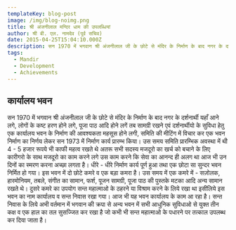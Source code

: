 ```yaml
---
templateKey: blog-post
image: /img/blog-noimg.png
title: श्री अंजनीलाल मन्दिर धाम की उपलब्धियां
author: श्री बी. एल. नामदेव (पूर्व सचिव)
date: 2015-04-25T15:04:10.000Z
description: सन 1970 में भगवान श्री अंजनीलाल जी के छोटे से मंदिर के निर्माण के बाद नगर के दर्शनार्थी यहाँ आने लगे, लोगों के कष्ट हरण होने लगे, पूजा पाठ आदि होने लगें तब सामग्री रखने एवं दर्शनार्थीयो के सुविधा हेतु एक कार्यालय भवन के निर्माण की आवश्यकता महसूस होने लगी, समिति की मीटिंग में विचार कर एक भवन निर्माण का निर्णय लेकर सन 1973 में निर्माण कार्य प्रारम्भ किया...
tags:
  - Mandir
  - Development
  - Achievements
---
```


## कार्यालय भवन

सन 1970 में भगवान श्री अंजनीलाल जी के छोटे से मंदिर के निर्माण के बाद नगर के दर्शनार्थी यहाँ आने लगे, लोगों के कष्ट हरण होने लगे, पूजा पाठ आदि होने लगें तब सामग्री रखने एवं दर्शनार्थीयो के सुविधा हेतु एक कार्यालय भवन के निर्माण की आवश्यकता महसूस होने लगी, समिति की मीटिंग में विचार कर एक भवन निर्माण का निर्णय लेकर सन 1973 में निर्माण कार्य प्रारम्भ किया। उस समय समिति प्रारम्भिक अवस्था में थी 4 - 5 हजार रूपये भी काफी महत्व रखते थे अतरू सभी सदस्य मजदूरो का खर्च को बचाने के लिए कारीगरो के साथ मजदूरो का काम करने लगे उस काम करने कि सेवा का आनन्द ही अलग था आज भी उन दिनों का स्मरण करना अच्छा लगता है। धीरे - धीरे निर्माण कार्य पूर्ण हुआ तथा एक छोटा सा सुन्दर भवन निर्मित हो गया। इस भवन में दो छोटे कमरे व एक बड़ा कमरा है। उस समय में एक कमरे में - सज़ोलक, हारमोनियम, तबले, संगीत का सामान, फर्श, पूजन सामग्री, पूजा पाठ की पुस्तके मटका आदि अन्य सामान रखते थे। दुसरे कमरे का उपयोग सन्त महात्माओ के ठहरने या विश्राम करने के लिये रखा था इसीलिये इस भवन का नाम कार्यालय व सन्त निवास रखा गया। आज भी यह भवन कार्यालय के काम आ रहा है। सन्त निवास के लिये अभी वर्तमान में भगवान की क्रपा से अन्य भवन में सभी आधुनिक सुविधाओ से युक्त तीन कक्ष व एक हाल का तल सुसज्जित कर रखा है जो कभी भी सन्त महात्माओ के पधारने पर तत्काल उपलब्थ कर दिया जाता है।
